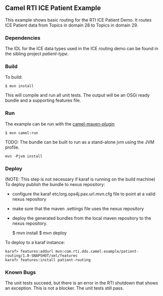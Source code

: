 ## Camel RTI ICE Patient Example

This example shows basic routing for the RTI ICE Patient Demo. 
It routes ICE Patient data from Topics in domain 28 to Topics in domain 29.

### Dependencies

The IDL for the ICE data types used in the ICE routing demo can be found in the sibling project _patient-type_. 
 
### Build

To build:

    $ mvn install

This will compile and run all unit tests.
The output will be an OSGi ready bundle and a supporting features file.

### Run

The example can be run with the 
[camel-maven-plugin](http://camel.apache.org/camel-maven-plugin.html)

    $ mvn camel:run

TODO: The bundle can be built to run as a stand-alone jvm using the JVM profile.

    mvn -Pjvm install

### Deploy

(NOTE: This step is not necessary if karaf is running on the build machine)
To deploy publish the bundle to nexus repository: 

* configure the karaf etc/org.ops4j.pax.url.mvn.cfg file to point at a valid nexus repository
* make sure that the maven .settings file uses the nexus repository
* deploy the generated bundles from the local maven repository to the nexus repository.

    $ mvn install
    $ mvn deploy

To deploy to a karaf instance:

    karaf> features:addurl mvn:com.rti.dds.camel.example/patient-routing/1.0-SNAPSHOT/xml/features
    karaf> features:install patient-routing

### Known Bugs

The unit tests succeed, but there is an error in the RTI shutdown that shows an exception.
This is not a blocker.  The unit tests still pass.

